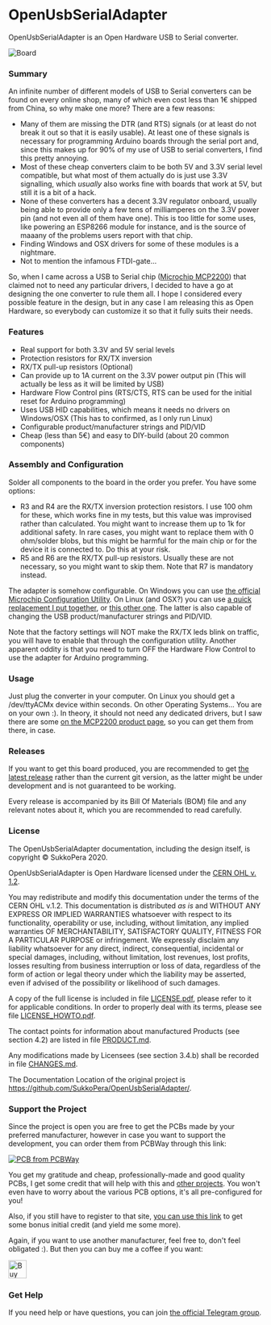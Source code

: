 # OpenUsbSerialAdapter
OpenUsbSerialAdapter is an Open Hardware USB to Serial converter.

![Board](https://raw.githubusercontent.com/SukkoPera/OpenUsbSerialAdapter/master/img/render-top.png)

### Summary
An infinite number of different models of USB to Serial converters can be found on every online shop, many of which even cost less than 1€ shipped from China, so why make one more? There are a few reasons:
- Many of them are missing the DTR (and RTS) signals (or at least do not break it out so that it is easily usable). At least one of these signals is necessary for programming Arduino boards through the serial port and, since this makes up for 90% of my use of USB to serial converters, I find this pretty annoying.
- Most of these cheap converters claim to be both 5V and 3.3V serial level compatible, but what most of them actually do is just use 3.3V signalling, which *usually* also works fine with boards that work at 5V, but still it is a bit of a hack.
- None of these converters has a decent 3.3V regulator onboard, usually being able to provide only a few tens of milliamperes on the 3.3V power pin (and not even all of them have one). This is too little for some uses, like powering an ESP8266 module for instance, and is the source of maaany of the problems users report with that chip.
- Finding Windows and OSX drivers for some of these modules is a nightmare.
- Not to mention the infamous FTDI-gate...

So, when I came across a USB to Serial chip ([Microchip MCP2200](https://www.microchip.com/wwwproducts/en/en546923)) that claimed not to need any particular drivers, I decided to have a go at designing the one converter to rule them all. I hope I considered every possible feature in the design, but in any case I am releasing this as Open Hardware, so everybody can customize it so that it fully suits their needs.

### Features
- Real support for both 3.3V and 5V serial levels
- Protection resistors for RX/TX inversion
- RX/TX pull-up resistors (Optional)
- Can provide up to 1A current on the 3.3V power output pin (This will actually be less as it will be limited by USB)
- Hardware Flow Control pins (RTS/CTS, RTS can be used for the initial reset for Arduino programming)
- Uses USB HID capabilities, which means it needs no drivers on Windows/OSX (This has to confirmed, as I only run Linux)
- Configurable product/manufacturer strings and PID/VID
- Cheap (less than 5€) and easy to DIY-build (about 20 common components)

### Assembly and Configuration
Solder all components to the board in the order you prefer. You have some options:
- R3 and R4 are the RX/TX inversion protection resistors. I use 100 ohm for these, which works fine in my tests, but this value was improvised rather than calculated. You might want to increase them up to 1k for additional safety. In rare cases, you might want to replace them with 0 ohm/solder blobs, but this might be harmful for the main chip or for the device it is connected to. Do this at your risk.
- R5 and R6 are the RX/TX pull-up resistors. Usually these are not necessary, so you might want to skip them. Note that R7 is mandatory instead.

The adapter is somehow configurable. On Windows you can use [the official Microchip Configuration Utility](http://ww1.microchip.com/downloads/en/DeviceDoc/MCP2200%20Configuration%20Utility%20v1.3.1.zip). On Linux (and OSX?) you can use [a quick replacement I put together](https://github.com/SukkoPera/OpenUsbSerialAdapter/tree/master/confutil), or [this other one](https://github.com/andrasbiro/mcp2200hid-linux). The latter is also capable of changing the USB product/manufacturer strings and PID/VID.

Note that the factory settings will NOT make the RX/TX leds blink on traffic, you will have to enable that through the configuration utility. Another apparent oddity is that you need to turn OFF the Hardware Flow Control to use the adapter for Arduino programming.

### Usage
Just plug the converter in your computer. On Linux you should get a /dev/ttyACMx device within seconds. On other Operating Systems... You are on your own :). In theory, it should not need any dedicated drivers, but I saw there are some [on the MCP2200 product page](https://www.microchip.com/wwwproducts/en/en546923), so you can get them from there, in case.

### Releases
If you want to get this board produced, you are recommended to get [the latest release](https://github.com/SukkoPera/OpenUsbSerialAdapter/releases) rather than the current git version, as the latter might be under development and is not guaranteed to be working.

Every release is accompanied by its Bill Of Materials (BOM) file and any relevant notes about it, which you are recommended to read carefully.

### License
The OpenUsbSerialAdapter documentation, including the design itself, is copyright &copy; SukkoPera 2020.

OpenUsbSerialAdapter is Open Hardware licensed under the [CERN OHL v. 1.2](http://ohwr.org/cernohl).

You may redistribute and modify this documentation under the terms of the CERN OHL v.1.2. This documentation is distributed *as is* and WITHOUT ANY EXPRESS OR IMPLIED WARRANTIES whatsoever with respect to its functionality, operability or use, including, without limitation, any implied warranties OF MERCHANTABILITY, SATISFACTORY QUALITY, FITNESS FOR A PARTICULAR PURPOSE or infringement. We expressly disclaim any liability whatsoever for any direct, indirect, consequential, incidental or special damages, including, without limitation, lost revenues, lost profits, losses resulting from business interruption or loss of data, regardless of the form of action or legal theory under which the liability may be asserted, even if advised of the possibility or likelihood of such damages.

A copy of the full license is included in file [LICENSE.pdf](LICENSE.pdf), please refer to it for applicable conditions. In order to properly deal with its terms, please see file [LICENSE_HOWTO.pdf](LICENSE_HOWTO.pdf).

The contact points for information about manufactured Products (see section 4.2) are listed in file [PRODUCT.md](PRODUCT.md).

Any modifications made by Licensees (see section 3.4.b) shall be recorded in file [CHANGES.md](CHANGES.md).

The Documentation Location of the original project is https://github.com/SukkoPera/OpenUsbSerialAdapter/.

### Support the Project
Since the project is open you are free to get the PCBs made by your preferred manufacturer, however in case you want to support the development, you can order them from PCBWay through this link:

[![PCB from PCBWay](https://www.pcbway.com/project/img/images/frompcbway.png)](https://www.pcbway.com/project/shareproject/OpenUsbSerialAdapter_V1.html)

You get my gratitude and cheap, professionally-made and good quality PCBs, I get some credit that will help with this and [other projects](https://www.pcbway.com/project/member/shareproject/?bmbid=41100). You won't even have to worry about the various PCB options, it's all pre-configured for you!

Also, if you still have to register to that site, [you can use this link](https://www.pcbway.com/setinvite.aspx?inviteid=41100) to get some bonus initial credit (and yield me some more).

Again, if you want to use another manufacturer, feel free to, don't feel obligated :). But then you can buy me a coffee if you want:

<a href='https://ko-fi.com/L3L0U18L' target='_blank'><img height='36' style='border:0px;height:36px;' src='https://az743702.vo.msecnd.net/cdn/kofi2.png?v=2' border='0' alt='Buy Me a Coffee at ko-fi.com' /></a>

### Get Help
If you need help or have questions, you can join [the official Telegram group](https://t.me/joinchat/HUHdWBC9J9JnYIrvTYfZmg).

